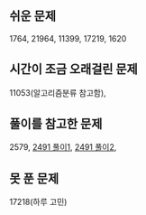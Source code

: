## 쉬운 문제
1764, 21964, 11399, 17219, 1620

## 시간이 조금 오래걸린 문제
11053(알고리즘분류 참고함), 

## 풀이를 참고한 문제
2579, [2491 풀이1](https://www.acmicpc.net/source/76664398), [2491 풀이2](https://great-park.tistory.com/124), 

## 못 푼 문제
17218(하루 고민)